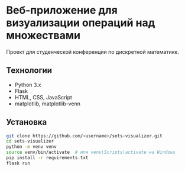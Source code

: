 # Веб-приложение для визуализации операций над множествами

Проект для студенческой конференции по дискретной математике.

## Технологии
- Python 3.x
- Flask
- HTML, CSS, JavaScript
- matplotlib, matplotlib-venn

## Установка
```bash
git clone https://github.com/<username>/sets-visualizer.git
cd sets-visualizer
python -m venv venv
source venv/bin/activate  # или venv\Scripts\activate на Windows
pip install -r requirements.txt
flask run
